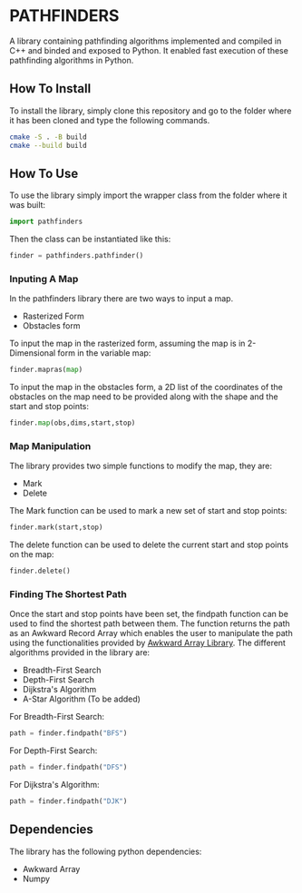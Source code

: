 # PATHFINDERS
A library containing pathfinding algorithms implemented and compiled in C++ and binded and exposed to Python. It enabled fast execution of these pathfinding algorithms in Python.
 
 ## How To Install
 To install the library, simply clone this repository and go to the folder where it has been cloned and type the following commands.
 ```bash
 cmake -S . -B build
 cmake --build build
 ```
 ## How To Use
 To use the library simply import the wrapper class from the folder where it was built:
 ```python
 import pathfinders
 ```
 Then the class can be instantiated like this:
 ```python
 finder = pathfinders.pathfinder()
 ```
 ### Inputing A Map
 In the pathfinders library there are two ways to input a map.
 * Rasterized Form
 * Obstacles form

To input the map in the rasterized form, assuming the map is in 2-Dimensional form in the variable map:
```python
finder.mapras(map)
```
To input the map in the obstacles form, a 2D list of the coordinates of the obstacles on the map need to be provided along with the shape and the start and stop points:
```python
finder.map(obs,dims,start,stop)
```
### Map Manipulation
The library provides two simple functions to modify the map, they are:
* Mark
* Delete
  
The Mark function can be used to mark a new set of start and stop points:
```python
finder.mark(start,stop)
```
The delete function can be used to delete the current start and stop points on the map:
```python
finder.delete()
```
### Finding The Shortest Path
Once the start and stop points have been set, the findpath function can be used to find the shortest path between them.
The function returns the path as an Awkward Record Array which enables the user to manipulate the path using the functionalities provided by [Awkward Array Library](https://github.com/scikit-hep/awkward-1.0).
The different algorithms provided in the library are:
* Breadth-First Search
* Depth-First Search
* Dijkstra's Algorithm
* A-Star Algorithm (To be added)

For Breadth-First Search:
```python
path = finder.findpath("BFS")
```
For Depth-First Search:
```python
path = finder.findpath("DFS")
```
For Dijkstra's Algorithm:
```python
path = finder.findpath("DJK")
```
## Dependencies
The library has the following python dependencies:
* Awkward Array
* Numpy



